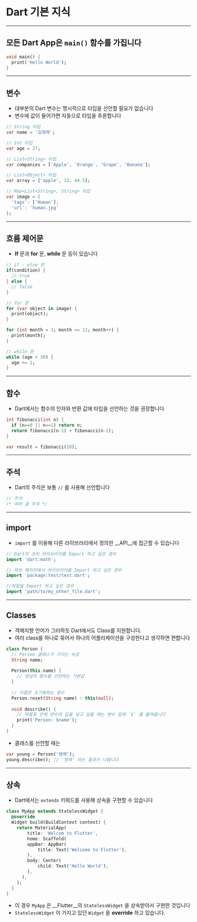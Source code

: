 # Dart 기본 지식

---

## 모든 Dart App은 `main()` 함수를 가집니다

~~~dart
void main() {
  print('Hello World');
}
~~~

---

## 변수

* 대부분의 Dart 변수는 명시적으로 타입을 선언할 필요가 없습니다
* 변수에 값이 들어가면 자동으로 타입을 추론합니다

~~~dart
// String 타입
var name = '김영래'; 

// Int 타입
var age = 27;

// List<String> 타입
var companies = ['Apple', 'Orange', 'Grape', 'Banana']; 

// List<Object> 타입
var array = ['apple', 12, 44.5]; 

// Map<List<String>, String> 타입
var image = {
  'tags': ['Human'],
  'url': 'human.jpg'
}; 
~~~

---

## 흐름 제어문

* __If__ 문과 __for__ 문, __while__ 문 등이 있습니다

~~~dart
// if - else 문
if(condition) {
  // true
} else {
  // false
}

// for 문
for (var object in image) {
  print(object);
}

for (int month = 1; month <= 12; month++) {
  print(month);
}

// while 문
while (age < 30) {
  age += 1;
}

~~~

---

## 함수

* Dart에서는 함수의 인자와 반환 값에 타입을 선언하는 것을 권장합니다

~~~dart
int fibonacci(int n) {
  if (n==0 || n==1) return n;
  return fibonacci(n-1) + fibonacci(n-2);
}

var result = fibonacci(20);
~~~

---

## 주석

* Dart의 주석은 보통 `//` 를 사용해 선언합니다

~~~dart
// 주석
/* 여러 글 주석 */
~~~

---

## import

* `import` 를 이용해 다른 라이브러리에서 정의한 __API__에 접근할 수 있습니다

~~~dart
// Dart의 코어 라이브러리를 Import 하고 싶은 경우
import 'dart:math';

// 외부 패키지에서 라이브러리를 Import 하고 싶은 경우
import 'package:test/test.dart';

//파일을 Import 하고 싶은 경우
import 'path/to/my_other_file.dart';
~~~

---

## Classes

* 객체지향 언어가 그러하듯 Dart에서도 Class를 지원합니다.
* 여러 class를 하나로 묶어서 하나의 어플리케이션을 구성한다고 생각하면 편합니다

~~~dart
class Person {
  // Person 클래스가 가지는 속성
  String name;
  
  Person(this.name) {
    // 생성자 함수를 선언하는 기본값
  }
  
  // 이름만 초기화하는 함수
  Person.reset(String name) : this(null);
  
  void describe() {
    // 따옴표 안에 변수의 값을 넣고 싶을 때는 변수 앞에 `$` 를 붙여줍니다
    print('Person: $name');
  }
}
~~~

* 클래스를 선언할 때는

~~~dart
var young = Person('영래');
young.describe(); // '영래' 라는 결과가 나옵니다
~~~

---

## 상속

* Dart에서는 `extends` 키워드를 사용해 상속을 구현할 수 있습니다

~~~dart
class MyApp extends StatelessWidget {
  @override
  Widget build(BuildContext context) {
    return MaterialApp(
    	title: 'Welcom to Flutter',
    	home: Scaffold(
      	appBar: AppBar(
        	title: Text('Welcome to Flutter'),
        ),
      	body: Center(
        	child: Text('Hello World'),
        ),
      ),
    );
  }
}
~~~

* 이 경우 `MyApp` 은 __Flutter__의 `StatelessWidget` 을 상속받아서 구현한 것입니다
* `StatelessWidget` 이 가지고 있던 `Widget` 을 __override__ 하고 있습니다.